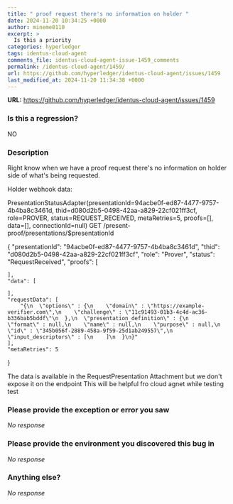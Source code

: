 ```yaml
---
title: " proof request there's no information on holder "
date: 2024-11-20 10:34:25 +0000
author: mineme0110
excerpt: >
  Is this a priority
categories: hyperledger
tags: identus-cloud-agent
comments_file: identus-cloud-agent-issue-1459_comments
permalink: /identus-cloud-agent/1459/
url: https://github.com/hyperledger/identus-cloud-agent/issues/1459
last_modified_at: 2024-11-20 11:34:38 +0000
---
```



**URL:** https://github.com/hyperledger/identus-cloud-agent/issues/1459

### Is this a regression?

NO

### Description

Right know when we have a proof request there's no information on holder side of what's being requested. 

Holder webhook data:

PresentationStatusAdapter(presentationId=94acbe0f-ed87-4477-9757-4b4ba8c3461d, thid=d080d2b5-0498-42aa-a829-22cf021ff3cf, role=PROVER, status=REQUEST_RECEIVED, metaRetries=5, proofs=[], data=[], connectionId=null)
GET /present-proof/presentations/$presentationId

{
    "presentationId": "94acbe0f-ed87-4477-9757-4b4ba8c3461d",
    "thid": "d080d2b5-0498-42aa-a829-22cf021ff3cf",
    "role": "Prover",
    "status": "RequestReceived",
    "proofs": [
        
    ],
    "data": [
        
    ],
    "requestData": [
        "{\n  \"options\" : {\n    \"domain\" : \"https://example-verifier.com\",\n    \"challenge\" : \"11c91493-01b3-4c4d-ac36-b336bab5bddf\"\n  },\n  \"presentation_definition\" : {\n    \"format\" : null,\n    \"name\" : null,\n    \"purpose\" : null,\n    \"id\" : \"345b056f-2889-458a-9f59-25d1ab249557\",\n    \"input_descriptors\" : [\n    ]\n  }\n}"
    ],
    "metaRetries": 5
}

The data is available in the RequestPresentation Attachment but we don't expose it on the endpoint 
This will be helpful fro cloud agnet  while testing test 


### Please provide the exception or error you saw

_No response_

### Please provide the environment you discovered this bug in

_No response_

### Anything else?

_No response_